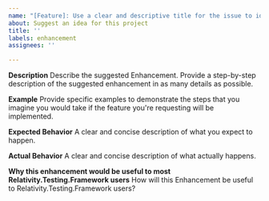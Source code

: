 ```yaml
---
name: "[Feature]: Use a clear and descriptive title for the issue to identify the suggestion."
about: Suggest an idea for this project
title: ''
labels: enhancement
assignees: ''

---
```


**Description**
Describe the suggested Enhancement. Provide a step-by-step description of the suggested enhancement in as many details as possible.

**Example**
Provide specific examples to demonstrate the steps that you imagine you would take if the feature you're requesting will be implemented.

**Expected Behavior**
A clear and concise description of what you expect to happen.

**Actual Behavior**
A clear and concise description of what actually happens.

**Why this enhancement would be useful to most Relativity.Testing.Framework users**
How will this Enhancement be useful to Relativity.Testing.Framework users?
